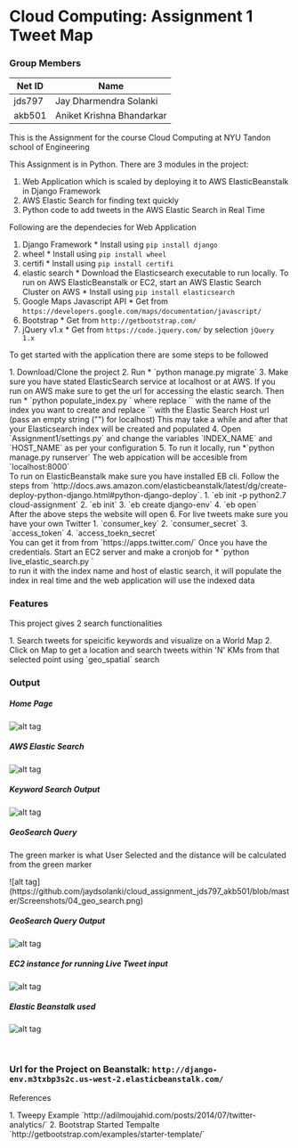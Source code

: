 # Cloud Computing: Assignment 1 Tweet Map

### Group Members

|Net ID | Name|
|----|----|
|jds797|Jay Dharmendra Solanki|
|akb501|Aniket Krishna Bhandarkar|


<p> This is the Assignment for the course Cloud Computing at NYU Tandon school of Engineering </p>
<p> This Assignment is in Python. There are 3 modules in the project:</p>

  1. Web Application which is scaled by deploying it to AWS ElasticBeanstalk in Django Framework
  2. AWS Elastic Search for finding text quickly
  3. Python code to add tweets in the AWS Elastic Search in Real Time
  
<p> Following are the dependecies for Web Application </p>

  1. Django Framework
    * Install using `pip install django`
  2. wheel
    * Install using `pip install wheel`
  3. certifi
    * Install using `pip install certifi`
  4. elastic search
    * Download the Elasticsearch executable to run locally. To run on AWS ElasticBeanstalk or EC2, start an AWS Elastic Search Cluster on AWS
    * Install using `pip install elasticsearch`
  5. Google Maps Javascript API
    * Get from `https://developers.google.com/maps/documentation/javascript/`
  6. Bootstrap
    * Get from `http://getbootstrap.com/`
  7. jQuery v1.x
    * Get from `https://code.jquery.com/` by selection `jQuery 1.x`
    
<p> To get started with the application there are some steps to be followed </p>
  1. Download/Clone the project
  2. Run 
     * `python manage.py migrate`
  3. Make sure you have stated ElasticSearch service at localhost or at AWS. If you run on AWS make sure to get the url for accessing the elastic search. Then run
     * `python populate_index.py <index_name> <host for elasticsearch>`
     where replace `<index_name>` with the name of the index you want to create and 
     replace `<host for elasticsearch>` with the Elastic Search Host url (pass an empty string ("") for localhost)
     This may take a while and after that your Elasticsearch index will be created and populated
  4. Open `Assignment1/settings.py` and change the variables `INDEX_NAME` and `HOST_NAME` as per your configuration
  5. To run it locally, run
     *`python manage.py runserver`
     The web appication will be accesible from `localhost:8000`
     <br> To run on ElasticBeanstalk make sure you have installed EB cli. Follow the steps from `http://docs.aws.amazon.com/elasticbeanstalk/latest/dg/create-deploy-python-django.html#python-django-deploy`.
     1. `eb init -p python2.7 cloud-assignment`
     2. `eb init`
     3. `eb create django-env`
     4. `eb open` <br/>
     After the above steps the website will open
  6. For live tweets make sure you have your own Twitter
     1. `consumer_key`
     2. `consumer_secret`
     3. `access_token`
     4. `access_toekn_secret`<br/>
     You can get it from from `https://apps.twitter.com/`
     Once you have the credentials. Start an EC2 server and make a cronjob for 
     * `python live_elastic_search.py <index_name> <host of elastic search>`<br/>
     to run it with the index name and host of elastic search, it will populate the index in real time and the web application will use the indexed data
     
### Features

<p>This project gives 2 search functionalities</p>
  1. Search tweets for speicific keywords and visualize on a World Map
  2. Click on Map to get a location and search tweets within 'N' KMs from that selected point using `geo_spatial` search
  
### Output
##### Home Page
![alt tag](https://github.com/jaydsolanki/cloud_assignment_jds797_akb501/blob/master/Screenshots/02_HomePage.png)

##### AWS Elastic Search
![alt tag](https://github.com/jaydsolanki/cloud_assignment_jds797_akb501/blob/master/Screenshots/01_elasticsearch_aws.png)

##### Keyword Search Output
![alt tag](https://github.com/jaydsolanki/cloud_assignment_jds797_akb501/blob/master/Screenshots/06_Query.png)

##### GeoSearch Query
<p> The green marker is what User Selected and the distance will be calculated from the green marker </p>
![alt tag](https://github.com/jaydsolanki/cloud_assignment_jds797_akb501/blob/master/Screenshots/04_geo_search.png)
    
##### GeoSearch Query Output
![alt tag](https://github.com/jaydsolanki/cloud_assignment_jds797_akb501/blob/master/Screenshots/05_geosearc_result.png)

##### EC2 instance for running Live Tweet input 
![alt tag](https://github.com/jaydsolanki/cloud_assignment_jds797_akb501/blob/master/Screenshots/08_ec2_instance_for_live_data.png)

##### Elastic Beanstalk used
![alt tag](https://github.com/jaydsolanki/cloud_assignment_jds797_akb501/blob/master/Screenshots/07_elastic_beanstalk.png)

<br>

### Url for the Project on Beanstalk: `http://django-env.m3txbp3s2c.us-west-2.elasticbeanstalk.com/`

<p>References </p>
  1. Tweepy Example `http://adilmoujahid.com/posts/2014/07/twitter-analytics/`
  2. Bootstrap Started Tempalte `http://getbootstrap.com/examples/starter-template/`
